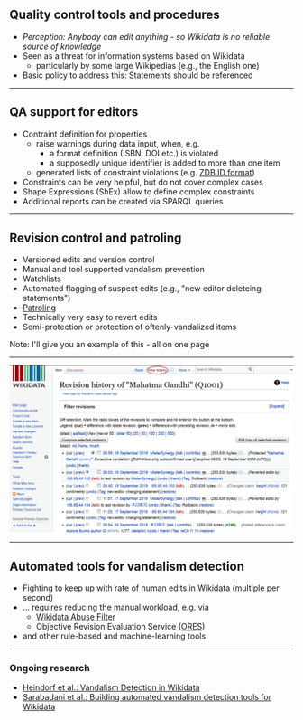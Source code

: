## Quality control tools and procedures

- _Perception: Anybody can edit anything - so Wikidata is no reliable source of knowledge_
- Seen as a threat for information systems based on Wikidata
  - particularly by some large Wikipedias (e.g., the English one)
- Basic policy to address this: Statements should be referenced

---

## QA support for editors

- Contraint definition for properties
  - raise warnings during data input, when, e.g.
    - a format definition (ISBN, DOI etc.) is violated
    - a supposedly unique identifier is added to more than one item
  - generated lists of constraint violations (e.g. [ZDB ID format](https://www.wikidata.org/wiki/Wikidata:Database_reports/Constraint_violations/P1042#Format))
- Constraints can be very helpful, but do not cover complex cases
- Shape Expressions (ShEx) allow to define complex constraints
- Additional reports can be created via SPARQL queries

---

## Revision control and patroling

- Versioned edits and version control
- Manual and tool supported vandalism prevention
- Watchlists
- Automated flagging of suspect edits (e.g., "new editor deleteing statements")
- [Patroling](https://www.wikidata.org/wiki/Wikidata:Patrol)
- Technically very easy to revert edits
- Semi-protection or protection of oftenly-vandalized items

Note: I'll give you an example of this - all on one page

---

[![revision history gandhi](images/revision_history_gandhi1.png)](https://www.wikidata.org/w/index.php?title=Q1001&action=history)

---

## Automated tools for vandalism detection

- Fighting to keep up with rate of human edits in Wikidata (multiple per second)
- ... requires reducing the manual workload, e.g. via
  - [Wikidata Abuse Filter](https://www.wikidata.org/wiki/Wikidata:Abuse_filter)
  - Objective Revision Evaluation Service ([ORES](https://www.wikidata.org/wiki/Wikidata:ORES))
- and other rule-based and machine-learning tools

---

### Ongoing research

- [Heindorf et al.: Vandalism Detection in Wikidata](https://groups.uni-paderborn.de/fg-engels/publications_pdfs/Konferenzbeitraege/heindorf2016_CIKM.pdf)
- [Sarabadani et al.: Building automated vandalism detection tools for Wikidata](https://arxiv.org/pdf/1703.03861)


